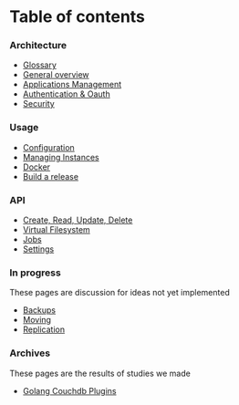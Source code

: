 Table of contents
==========

### Architecture
- [Glossary](./glossary.md)
- [General overview](./architecture.md)
- [Applications Management](./apps.md)
- [Authentication & Oauth](./auth.md)
- [Security](./security.md)

### Usage
- [Configuration](./config.md)
- [Managing Instances](./instance.md)
- [Docker](./docker.md)
- [Build a release](./release.md)

### API
- [Create, Read, Update, Delete](./crud.md)
- [Virtual Filesystem](./files.md)
- [Jobs](./jobs.md)
- [Settings](./settings.md)

### In progress
These pages are discussion for ideas not yet implemented
- [Backups](./backup.md)
- [Moving](./moving.md)
- [Replication](./replication.md)

### Archives
These pages are the results of studies we made
- [Golang Couchdb Plugins](./couchdb-plugins.md)

